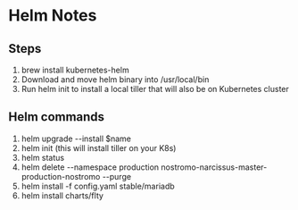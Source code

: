 # Helm Notes

## Steps

1. brew install kubernetes-helm
2. Download and move helm binary into /usr/local/bin
3. Run helm init to install a local tiller that will also be on Kubernetes cluster

## Helm commands

1. helm upgrade --install $name
2. helm init (this will install tiller on your K8s)
3. helm status
4. helm delete --namespace production  nostromo-narcissus-master-production-nostromo --purge
5. helm install -f config.yaml stable/mariadb
6. helm install charts/flty
